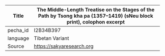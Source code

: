 |Title | The Middle-Length Treatise on the Stages of the Path by Tsong kha pa (1357–1419) (sNeu block print), colophon excerpt 
| --- | --- 
|pecha_id | I2B34B397
|language | Tibetan Variant
|Source | https://sakyaresearch.org